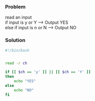 ### Problem
read an input
</br>
if input is y or Y --> Output YES
</br>
else if input is n or N --> Output NO


### Solution
```sh
#!/bin/bash


read -r ch

if [[ $ch == 'y' ]] || [[ $ch == 'Y' ]]
then
    echo "YES"
else
    echo "NO"
fi
```